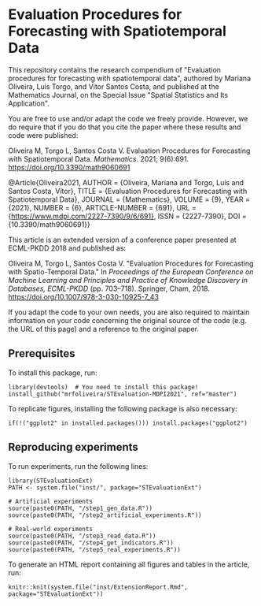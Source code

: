 # Evaluation Procedures for Forecasting with Spatiotemporal Data

This repository contains the research compendium of "Evaluation procedures for forecasting with spatiotemporal data", authored by Mariana Oliveira, Luis Torgo, and Vitor Santos Costa, and published at the Mathematics Journal, on the Special Issue "Spatial Statistics and Its Application".

You are free to use and/or adapt the code we freely provide. However, we do require that if you do that you cite the paper where these results and code were published:

Oliveira M, Torgo L, Santos Costa V. Evaluation Procedures for Forecasting with Spatiotemporal Data. *Mathematics*. 2021; 9(6):691. https://doi.org/10.3390/math9060691

@Article{Oliveira2021, AUTHOR = {Oliveira, Mariana and Torgo, Luís and Santos Costa, Vítor}, TITLE = {Evaluation Procedures for Forecasting with Spatiotemporal Data}, JOURNAL = {Mathematics}, VOLUME = {9}, YEAR = {2021}, NUMBER = {6}, ARTICLE-NUMBER = {691}, URL = {https://www.mdpi.com/2227-7390/9/6/691}, ISSN = {2227-7390}, DOI = {10.3390/math9060691}}


This article is an extended version of a conference paper presented at ECML-PKDD 2018 and published as:

Oliveira M, Torgo L, Santos Costa V. "Evaluation Procedures for Forecasting with Spatio-Temporal Data." In *Proceedings of the European Conference on Machine Learning and Principles and Practice of Knowledge Discovery in Databases, ECML-PKDD* (pp. 703–718). Springer, Cham, 2018. https://doi.org/10.1007/978-3-030-10925-7_43


If you adapt the code to your own needs, you are also required to maintain information on your code concerning the original source of the code (e.g. the URL of this page) and a reference to the original paper.

## Prerequisites

To install this package, run:

```
library(devtools)  # You need to install this package!
install_github("mrfoliveira/STEvaluation-MDPI2021", ref="master")
```

To replicate figures, installing the following package is also necessary:

```
if(!("ggplot2" in installed.packages())) install.packages("ggplot2")
```

## Reproducing experiments

To run experiments, run the following lines:

```
library(STEvaluationExt)
PATH <- system.file("inst/", package="STEvaluationExt")

# Artificial experiments
source(paste0(PATH, "/step1_gen_data.R"))
source(paste0(PATH, "/step2_artificial_experiments.R"))

# Real-world experiments
source(paste0(PATH, "/step3_read_data.R"))
source(paste0(PATH, "/step4_get_indicators.R"))
source(paste0(PATH, "/step5_real_experiments.R"))
```

To generate an HTML report containing all figures and tables in the article, run:

```
knitr::knit(system.file("inst/ExtensionReport.Rmd", package="STEvaluationExt"))
```

